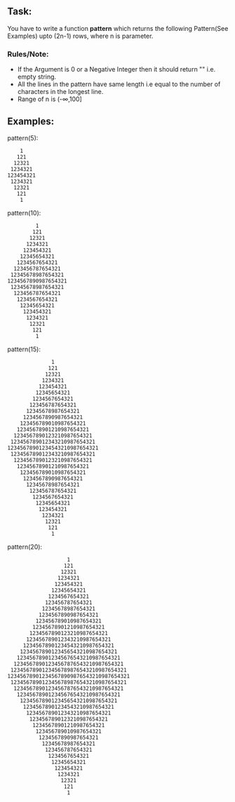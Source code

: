 ## Task:

You have to write a function **pattern** which returns the following Pattern(See Examples) upto (2n-1) rows, where n is parameter.

### Rules/Note:
* If the Argument is 0 or a Negative Integer then it should return "" i.e. empty string.
* All the lines in the pattern have same length i.e equal to the number of characters in the longest line.
* Range of n is (-∞,100]

## Examples:

pattern(5):

        1    
       121   
      12321  
     1234321 
    123454321
     1234321 
      12321  
       121   
        1    


pattern(10):

             1         
            121        
           12321       
          1234321      
         123454321     
        12345654321    
       1234567654321   
      123456787654321  
     12345678987654321 
    1234567890987654321
     12345678987654321 
      123456787654321  
       1234567654321   
        12345654321    
         123454321     
          1234321      
           12321       
            121        
             1         

pattern(15):

                  1              
                 121             
                12321            
               1234321           
              123454321          
             12345654321         
            1234567654321        
           123456787654321       
          12345678987654321      
         1234567890987654321     
        123456789010987654321    
       12345678901210987654321   
      1234567890123210987654321  
     123456789012343210987654321 
    12345678901234543210987654321
     123456789012343210987654321 
      1234567890123210987654321  
       12345678901210987654321   
        123456789010987654321    
         1234567890987654321     
          12345678987654321      
           123456787654321       
            1234567654321        
             12345654321         
              123454321          
               1234321           
                12321            
                 121             
                  1              

pattern(20):

                       1                   
                      121                  
                     12321                 
                    1234321                
                   123454321               
                  12345654321              
                 1234567654321             
                123456787654321            
               12345678987654321           
              1234567890987654321          
             123456789010987654321         
            12345678901210987654321        
           1234567890123210987654321       
          123456789012343210987654321      
         12345678901234543210987654321     
        1234567890123456543210987654321    
       123456789012345676543210987654321   
      12345678901234567876543210987654321  
     1234567890123456789876543210987654321 
    123456789012345678909876543210987654321
     1234567890123456789876543210987654321 
      12345678901234567876543210987654321  
       123456789012345676543210987654321   
        1234567890123456543210987654321    
         12345678901234543210987654321     
          123456789012343210987654321      
           1234567890123210987654321       
            12345678901210987654321        
             123456789010987654321         
              1234567890987654321          
               12345678987654321           
                123456787654321            
                 1234567654321             
                  12345654321              
                   123454321               
                    1234321                
                     12321                 
                      121                  
                       1                   
